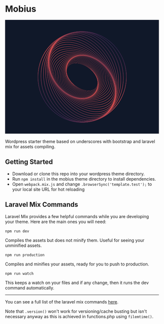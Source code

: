 # Mobius

![mobius wordpress theme](https://github.com/mckeever02/mobius/blob/master/screenshot.png)


Wordpress starter theme based on underscores with bootstrap and laravel mix for assets compiling.

Getting Started
---------------

- Download or clone this repo into your wordpress theme directory. 
- Run `npm install` in the mobius theme directory to install dependencies.
- Open `webpack.mix.js` and change `.browserSync('template.test');` to your local site URL for hot reloading

Laravel Mix Commands
---------------

Laravel Mix provides a few helpful commands while you are developing your theme. Here are the main ones you will need:

```
npm run dev
```
Compiles the assets but does not minify them. Useful for seeing your unminified assets.

```
npm run production
```
Compiles and minifies your assets, ready for you to push to production.


```
npm run watch
```
This keeps a watch on your files and if any change, then it runs the dev command automatically.

---

You can see a full list of the laravel mix commands [here](https://laravel.com/docs/5.4/mix). 

Note that `.version()` won't work for versioning/cache busting but isn't necessary anyway as this is achieved in functions.php using `filemtime()`.